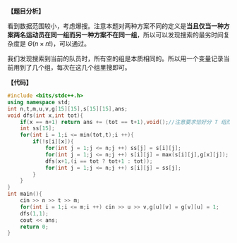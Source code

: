 **【题目分析】**

看到数据范围较小，考虑爆搜。注意本题对两种方案不同的定义是**当且仅当一种方案两名运动员在同一组而另一种方案不在同一组**，所以可以发现搜索的最劣时间复杂度是 $\Theta(n \times n!)$，可以通过。

我们发现搜索到当前的队员时，所有空的组是本质相同的。所以用一个变量记录当前用到了几个组，每次在这几个组里搜即可。

**【代码】**

```cpp
#include <bits/stdc++.h>
using namespace std;
int n,t,m,u,v,g[15][15],s[15][15],ans;
void dfs(int x,int tot){
    if(x == n+1) return ans += (tot == t+1),void();//注意要求恰好分 T 组而不是小于等于 T 组
    int ss[15];
    for(int i = 1;i <= min(tot,t);i ++){
        if(!s[i][x]){
            for(int j = 1;j <= n;j ++) ss[j] = s[i][j];
            for(int j = 1;j <= n;j ++) s[i][j] = max(s[i][j],g[x][j]);
            dfs(x+1,(i == tot ? tot+1 : tot));
            for(int j = 1;j <= n;j ++) s[i][j] = ss[j];
        }   
    }
}
int main(){
    cin >> n >> t >> m;
    for(int i = 1;i <= m;i ++) cin >> u >> v,g[u][v] = g[v][u] = 1;
    dfs(1,1);
    cout << ans;
    return 0;
}
```